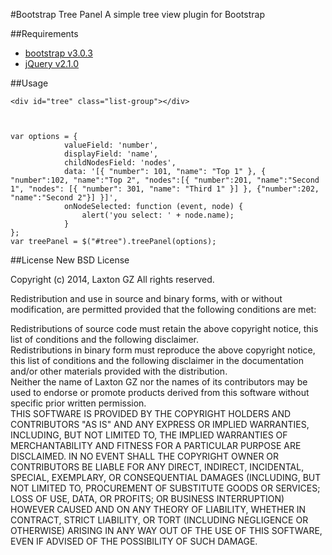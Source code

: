 #Bootstrap Tree Panel
A simple tree view plugin for Bootstrap

##Requirements
- [bootstrap v3.0.3][1]  
- [jQuery v2.1.0][2]  

##Usage

    <div id="tree" class="list-group"></div>



	var options = {
                valueField: 'number',
                displayField: 'name',
                childNodesField: 'nodes',
                data: '[{ "number": 101, "name": "Top 1" }, { "number":102, "name":"Top 2", "nodes":[{ "number":201, "name":"Second 1", "nodes": [{ "number": 301, "name": "Third 1" }] }, {"number":202, "name":"Second 2"}] }]',
                onNodeSelected: function (event, node) {
                    alert('you select: ' + node.name);
                }
    };
	var treePanel = $("#tree").treePanel(options);


##License
New BSD License

Copyright (c) 2014, Laxton GZ All rights reserved.  

Redistribution and use in source and binary forms, with or without modification, are permitted provided that the following conditions are met:  

Redistributions of source code must retain the above copyright notice, this list of conditions and the following disclaimer.  
Redistributions in binary form must reproduce the above copyright notice, this list of conditions and the following disclaimer in the documentation and/or other materials provided with the distribution.  
Neither the name of Laxton GZ nor the names of its contributors may be used to endorse or promote products derived from this software without specific prior written permission.  
THIS SOFTWARE IS PROVIDED BY THE COPYRIGHT HOLDERS AND CONTRIBUTORS "AS IS" AND ANY EXPRESS OR IMPLIED WARRANTIES, INCLUDING, BUT NOT LIMITED TO, THE IMPLIED WARRANTIES OF MERCHANTABILITY AND FITNESS FOR A PARTICULAR PURPOSE ARE DISCLAIMED. IN NO EVENT SHALL THE COPYRIGHT OWNER OR CONTRIBUTORS BE LIABLE FOR ANY DIRECT, INDIRECT, INCIDENTAL, SPECIAL, EXEMPLARY, OR CONSEQUENTIAL DAMAGES (INCLUDING, BUT NOT LIMITED TO, PROCUREMENT OF SUBSTITUTE GOODS OR SERVICES; LOSS OF USE, DATA, OR PROFITS; OR BUSINESS INTERRUPTION) HOWEVER CAUSED AND ON ANY THEORY OF LIABILITY, WHETHER IN CONTRACT, STRICT LIABILITY, OR TORT (INCLUDING NEGLIGENCE OR OTHERWISE) ARISING IN ANY WAY OUT OF THE USE OF THIS SOFTWARE, EVEN IF ADVISED OF THE POSSIBILITY OF SUCH DAMAGE.



















[1]: http://getbootstrap.com
[2]: https://jQuery.org